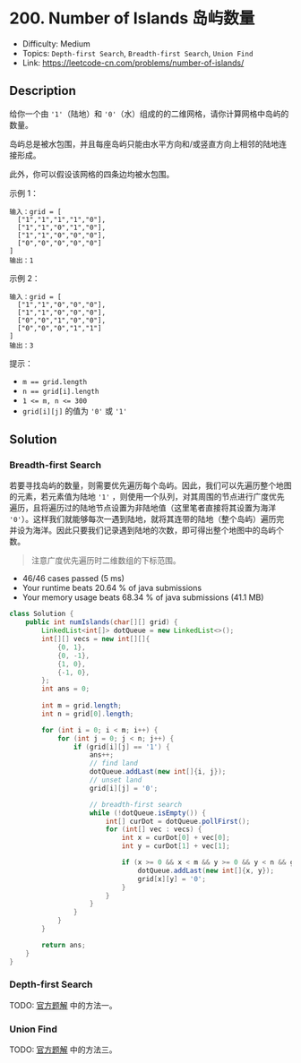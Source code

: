 # 200. Number of Islands 岛屿数量

- Difficulty: Medium
- Topics: `Depth-first Search`, `Breadth-first Search`, `Union Find`
- Link: https://leetcode-cn.com/problems/number-of-islands/

## Description

给你一个由 `'1'`（陆地）和 `'0'`（水）组成的的二维网格，请你计算网格中岛屿的数量。

岛屿总是被水包围，并且每座岛屿只能由水平方向和/或竖直方向上相邻的陆地连接形成。

此外，你可以假设该网格的四条边均被水包围。


示例 1：
```
输入：grid = [
  ["1","1","1","1","0"],
  ["1","1","0","1","0"],
  ["1","1","0","0","0"],
  ["0","0","0","0","0"]
]
输出：1
```

示例 2：
```
输入：grid = [
  ["1","1","0","0","0"],
  ["1","1","0","0","0"],
  ["0","0","1","0","0"],
  ["0","0","0","1","1"]
]
输出：3
```

提示：

- `m == grid.length`
- `n == grid[i].length`
- `1 <= m, n <= 300`
- `grid[i][j]` 的值为 `'0'` 或 `'1'`


## Solution

### Breadth-first Search

若要寻找岛屿的数量，则需要优先遍历每个岛屿。因此，我们可以先遍历整个地图的元素，若元素值为陆地 `'1'` ，则使用一个队列，对其周围的节点进行广度优先遍历，且将遍历过的陆地节点设置为非陆地值（这里笔者直接将其设置为海洋 `'0'`）。这样我们就能够每次一遇到陆地，就将其连带的陆地（整个岛屿）遍历完并设为海洋。因此只要我们记录遇到陆地的次数，即可得出整个地图中的岛屿个数。

> 注意广度优先遍历时二维数组的下标范围。

- 46/46 cases passed (5 ms)
- Your runtime beats 20.64 % of java submissions
- Your memory usage beats 68.34 % of java submissions (41.1 MB)

```java
class Solution {
    public int numIslands(char[][] grid) {
        LinkedList<int[]> dotQueue = new LinkedList<>();
        int[][] vecs = new int[][]{
            {0, 1},
            {0, -1},
            {1, 0},
            {-1, 0},
        };
        int ans = 0;
        
        int m = grid.length;
        int n = grid[0].length;

        for (int i = 0; i < m; i++) {
            for (int j = 0; j < n; j++) {
                if (grid[i][j] == '1') {
                    ans++;
                    // find land
                    dotQueue.addLast(new int[]{i, j});
                    // unset land
                    grid[i][j] = '0';

                    // breadth-first search
                    while (!dotQueue.isEmpty()) {
                        int[] curDot = dotQueue.pollFirst();
                        for (int[] vec : vecs) {
                            int x = curDot[0] + vec[0];
                            int y = curDot[1] + vec[1];

                            if (x >= 0 && x < m && y >= 0 && y < n && grid[x][y] == '1') {
                                dotQueue.addLast(new int[]{x, y});
                                grid[x][y] = '0';
                            }
                        }
                    }
                }
            }
        }

        return ans;
    }
}
```

### Depth-first Search

TODO: [官方题解](https://leetcode-cn.com/problems/number-of-islands/solution/dao-yu-shu-liang-by-leetcode/) 中的方法一。

### Union Find

TODO: [官方题解](https://leetcode-cn.com/problems/number-of-islands/solution/dao-yu-shu-liang-by-leetcode/) 中的方法三。

